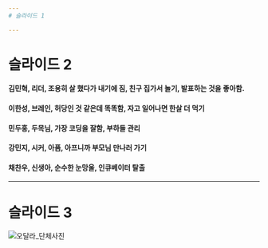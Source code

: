 ```yaml
---
# 슬라이드 1

---
```

# 슬라이드 2
#### 김민혁, 리더, 조용히 살 했다가 내기에 짐, 친구 집가서 놀기, 발표하는 것을 좋아함.
#### 이한성, 브레인, 허당인 것 같은데 똑똑함, 자고 일어나면 한살 더 먹기
#### 민두홍, 두목님, 가장 코딩을 잘함, 부하들 관리
#### 강민지, 시커, 아픔, 아프니까 부모님 만나러 가기
#### 채찬우, 신생아, 순수한 눈망울, 인큐베이터 탈출

---
# 슬라이드 3




![오달라_단체사진](https://user-images.githubusercontent.com/30791915/50469242-e5931980-09ee-11e9-89e0-96e7556535c0.jpg)
